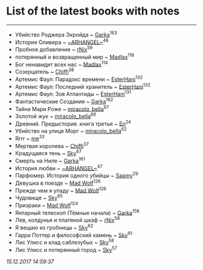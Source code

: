 # List of the latest books with notes
---

* Убийство Роджера Экройда ~ [Garka](users/115/115753719718250012620-google)<sup>163</sup>
* История Оливера ~ [~ARHANGEL~](users/642/64251996-vkontakte)<sup>48</sup>
* Пробное добавление ~ [rNix](users/115/115622071-twitter)<sup>59</sup>
* потерянный и возвращенный мир ~ [Madlax](users/158/158304782-vkontakte)<sup>118</sup>
* Бог ненавидит всех нас ~ [Madlax](users/158/158304782-vkontakte)<sup>114</sup>
* Созерцатель ~ [Chiffi](users/105/105831994080785626680-google)<sup>38</sup>
* Артемис Фаул: Парадокс времени ~ [EsterHani](users/305/30558181-vkontakte)<sup>132</sup>
* Артемис Фаул: Последний хранитель ~ [EsterHani](users/305/30558181-vkontakte)<sup>132</sup>
* Артемис Фаул: Зов Атлантиды ~ [EsterHani](users/305/30558181-vkontakte)<sup>131</sup>
* Фантастические Создания ~ [Garka](users/115/115753719718250012620-google)<sup>162</sup>
* Тайна Мари Роже ~ [miracolo_bella](users/180/180139283-vkontakte)<sup>67</sup>
* Золотой жук ~ [miracolo_bella](users/180/180139283-vkontakte)<sup>66</sup>
* Древний. Предыстория. книга третья ~ [En](users/333/333646551-vkontakte)<sup>24</sup>
* Убийство на улице Морг ~ [miracolo_bella](users/180/180139283-vkontakte)<sup>62</sup>
* Rrrr ~ [me](users/381/381417697-yandex)<sup>33</sup>
* Мертвая королева ~ [Chiffi](users/105/105831994080785626680-google)<sup>37</sup>
* Крадущаяся тень ~ [Sky](users/118/118049897850017649660-google)<sup>67</sup>
* Смерть на Ниле ~ [Garka](users/115/115753719718250012620-google)<sup>161</sup>
* История любви ~ [~ARHANGEL~](users/642/64251996-vkontakte)<sup>47</sup>
* Парфюмер. История одного убийцы ~ [Saamy](users/115/115226508-vkontakte)<sup>29</sup>
* Девушка в поезде ~ [Mad Wolf](users/947/94738840-vkontakte)<sup>126</sup>
* Прежде чем я упаду ~ [Mad Wolf](users/947/94738840-vkontakte)<sup>126</sup>
* Чудовище ~ [Sky](users/118/118049897850017649660-google)<sup>65</sup>
* Призраки ~ [Mad Wolf](users/947/94738840-vkontakte)<sup>124</sup>
* Янтарный телескоп (Тёмные начала) ~ [Garka](users/115/115753719718250012620-google)<sup>158</sup>
* Лев, колдунья и платяной шкаф ~ [rNix](users/115/115622071-twitter)<sup>58</sup>
* Я вещаю из гробницы ~ [Sky](users/118/118049897850017649660-google)<sup>62</sup>
* Гарри Поттер и философский камень ~ [Sky](users/118/118049897850017649660-google)<sup>61</sup>
* Лис Улисс и клад саблезубых ~ [Sky](users/118/118049897850017649660-google)<sup>58</sup>
* Лис Улисс и потерянный город ~ [Sky](users/118/118049897850017649660-google)<sup>57</sup>


_15.12.2017 14:59:37_
